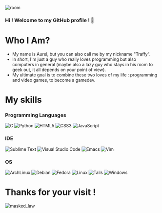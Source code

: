 ![room](https://github.com/aurelatioukpe/aurelatioukpe/assets/146479577/fd7dce83-edab-472b-8b4f-6755c747e32a)

### Hi ! Welcome to my GitHub profile ! 👋

# Who I Am?

- My name is Aurel, but you can also call me by my nickname "Traffy". 
- In short, I'm just a guy who really loves programming but also computers in general (maybe also a lazy guy who stays in his room to geek out, it all depends on your point of view). 
- My ultimate goal is to combine these two loves of my life : programming and video games, to become a gamedev.

# My skills

### Programming Languages
![C](https://img.shields.io/badge/C-00599C?style=for-the-badge&logo=c&logoColor=white)
![Python](https://img.shields.io/badge/Python-14354C?style=for-the-badge&logo=python&logoColor=white)
![HTML5](https://img.shields.io/badge/HTML5-E34F26?style=for-the-badge&logo=html5&logoColor=white)
![CSS3](https://img.shields.io/badge/CSS3-1572B6?style=for-the-badge&logo=css3&logoColor=white)
![JavaScript](https://img.shields.io/badge/JavaScript-323330?style=for-the-badge&logo=javascript&logoColor=F7DF1E)

### IDE
![Sublime Text](https://img.shields.io/badge/sublime_text-%23575757.svg?&style=for-the-badge&logo=sublime-text&logoColor=important)
![Visual Studio Code](https://img.shields.io/badge/Visual_Studio_Code-0078D4?style=for-the-badge&logo=visual%20studio%20code&logoColor=white)
![Emacs](https://img.shields.io/badge/Emacs-%237F5AB6.svg?&style=for-the-badge&logo=gnu-emacs&logoColor=white)
![Vim](https://img.shields.io/badge/VIM-%2311AB00.svg?&style=for-the-badge&logo=vim&logoColor=white)

### OS

![ArchLinux](https://img.shields.io/badge/Arch_Linux-1793D1?style=for-the-badge&logo=arch-linux&logoColor=white)
![Debian](https://img.shields.io/badge/Debian-A81D33?style=for-the-badge&logo=debian&logoColor=white)
![Fedora](https://img.shields.io/badge/Fedora-294172?style=for-the-badge&logo=fedora&logoColor=white)
![Linux](https://img.shields.io/badge/Linux-FCC624?style=for-the-badge&logo=linux&logoColor=black)
![Tails](https://img.shields.io/badge/Tails%20-56347C?&style=for-the-badge&logo=tails&logoColor=white)
![Windows](https://img.shields.io/badge/Windows-0078D6?style=for-the-badge&logo=windows&logoColor=white)

# Thanks for your visit !
![masked_law](https://github.com/aurelatioukpe/GitHub-Profile/assets/146479577/8fe022f4-9321-4c54-9536-28bd44dba3d9)
